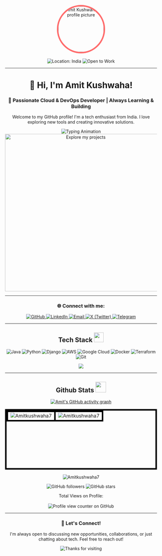 
<div align="center">
  <img src="https://github.com/Amitkushwaha7.png" alt="Amit Kushwaha's profile picture" width="150" style="border-radius: 50%; border: 5px solid #ff6b6b;" />
  <br><br>
  <img src="https://img.shields.io/badge/🌍%20India-FF6B6B?style=for-the-badge&logo=map&logoColor=white" alt="Location: India">
  <img src="https://img.shields.io/badge/💼%20Open%20to%20Work-00FF00?style=for-the-badge&logo=briefcase&logoColor=white" alt="Open to Work">
</div>

---

<h1 align="center">👋 Hi, I'm Amit Kushwaha!</h1>
<h3 align="center">🚀 Passionate Cloud & DevOps Developer | Always Learning & Building</h3>

<p align="center">
  Welcome to my GitHub profile! I'm a tech enthusiast from India. I love exploring new tools and creating innovative solutions.
</p>

<div align="center">
  <img src="https://readme-typing-svg.demolab.com?&font=IBM+Plex+Sans&color=ff6b6b&size=20&lines=Welcome+to+my+GitHub+Profile!;I'm+a+Cloud+Developer;Passionate+about+DevOps+and+Cloud;Always+eager+to+learn+and+build!" alt="Typing Animation" />
<div align="center">

<div align="center">
    <img src="https://media.giphy.com/media/qgQUggAC3Pfv687qPC/giphy.gif" alt="Explore my projects" width="520">
  </a>
  <br>
</div>

---
                                                

<h3 align="center">🌐 Connect with me:</h3>
<p align="center">
  <a href="https://github.com/Amitkushwaha7" target="_blank">
    <img alt="GitHub" src="https://img.shields.io/badge/GitHub-100000?style=for-the-badge&logo=github&logoColor=white">
  </a>
  <a href="https://www.linkedin.com/in/amitkushwaha7/" target="_blank">
    <img alt="LinkedIn" src="https://img.shields.io/badge/LinkedIn-0077B5?style=for-the-badge&logo=linkedin&logoColor=white">
  </a>
  <a href="mailto:amit.kushwaha@example.com" target="_blank">
    <img alt="Email" src="https://img.shields.io/badge/Gmail-D14836?style=for-the-badge&logo=gmail&logoColor=white">
  </a>
  <a href="https://x.com/AmitKum43380951" target="_blank">
    <img alt="X (Twitter)" src="https://img.shields.io/badge/X-000000?style=for-the-badge&logo=x&logoColor=white">
  </a>
  <a href="https://t.me/amitkushwaha_123" target="_blank">
    <img alt="Telegram" src="https://img.shields.io/badge/Telegram-2CA5E0?style=for-the-badge&logo=telegram&logoColor=white">
  </a>
</p>

---



  

<h2> Tech Stack <img src = "https://media2.giphy.com/media/QssGEmpkyEOhBCb7e1/giphy.gif?cid=ecf05e47a0n3gi1bfqntqmob8g9aid1oyj2wr3ds3mg700bl&rid=giphy.gif" width = 32px> </h2>
 <p align="center">
   <img alt="Java" src="https://img.shields.io/badge/Java-ED8B00?style=for-the-badge&logo=openjdk&logoColor=white">
   <img alt="Python" src="https://img.shields.io/badge/Python-3776AB?style=for-the-badge&logo=python&logoColor=white">
   <img alt="Django" src="https://img.shields.io/badge/Django-092E20?style=for-the-badge&logo=django&logoColor=green">
   <img alt="AWS" src="https://img.shields.io/badge/AWS-232F3E?style=for-the-badge&logo=amazon-aws&logoColor=FF9900">
   <img alt="Google Cloud" src="https://img.shields.io/badge/Google_Cloud-4285F4?style=for-the-badge&logo=google-cloud&logoColor=white">
   <img alt="Docker" src="https://img.shields.io/badge/Docker-2496ED?style=for-the-badge&logo=docker&logoColor=white">
   <img alt="Terraform" src="https://img.shields.io/badge/Terraform-7B42BC?style=for-the-badge&logo=terraform&logoColor=white">
   <img alt="Git" src="https://img.shields.io/badge/Git-F05032?style=for-the-badge&logo=git&logoColor=white">
  </p>
       
<p align="center">
  <a href="https://skillicons.dev">
    <img src="https://skillicons.dev/icons?i=java,py,django,aws,gcp,docker,terraform,postgres,git,kubernetes" />
  </a>
</p>

  ---

<!-- <h2> 🚀 Featured Projects </h2>

Here are some of my favorite projects that showcase my skills in cloud development and DevOps:

- **[Cloud Infrastructure Automation](https://github.com/Amitkushwaha7/cloud-infra-automation)** - Terraform scripts for deploying scalable cloud infrastructure on AWS and GCP.
- **[Django Web App](https://github.com/Amitkushwaha7/django-web-app)** - A full-stack web application built with Django, featuring user authentication and database integration.
- **[Dockerized Microservices](https://github.com/Amitkushwaha7/docker-microservices)** - Containerized microservices architecture using Docker and Kubernetes for efficient deployment.

<p align="center">
  <a href="https://github.com/Amitkushwaha7?tab=repositories">
    <!-- <img src="https://img.shields.io/badge/View%20All%20Projects-FF6B6B?style=for-the-badge&logo=github&logoColor=white" alt="View All Projects"> -->
  </a>
</p> 

<h2> Github Stats  <img src = "https://i.pinimg.com/originals/65/c4/f4/65c4f452571be1261e9c623f7da488ac.gif" width = 35px> </h2>
 
  <a href="https://github.com/Amitkushwaha7"></a>
    [![Amit's GitHub activity graph](https://github-readme-activity-graph.vercel.app/graph?username=Amitkushwaha7&bg_color=1a1b27&color=38bdae&line=bf91f3&point=70a5fd&area=true&hide_border=true)](https://github.com/shocker-lov-t/github-readme-activity-graph)

<table align="center" border="1" style="width: 100%; height: 200px; text-align: center; border: 5px solid black; border-collapse: collapse;">
  <tr>
    <td style="vertical-align: middle; border: 5px solid black;">
  <img src="https://github-readme-stats.vercel.app/api/top-langs?username=Amitkushwaha7&show_icons=true&locale=en&layout=compact&theme=tokyonight" alt="Amitkushwaha7" />
    </td>
    <td style="vertical-align: middle; border: 5px solid black;">
  <img src="https://github-readme-stats.vercel.app/api?username=Amitkushwaha7&show_icons=true&locale=en&theme=tokyonight" alt="Amitkushwaha7">
    </td>
  </tr>
</table>




<p align="center"><img src="https://streak-stats.demolab.com/?user=Amitkushwaha7&theme=tokyonight" alt="Amitkushwaha7">
  </p>

<p align="center">
  <img src="https://img.shields.io/github/followers/Amitkushwaha7?label=Follow&style=social" alt="GitHub followers">
  <img src="https://img.shields.io/github/stars/Amitkushwaha7?affiliations=OWNER%2CCOLLABORATOR&style=social" alt="GitHub stars">
</p>



  Total Views on Profile:<br><br>
  ![Profile view counter on GitHub](https://komarev.com/ghpvc/?username=Amitkushwaha7)

---

<h3 align="center">💬 Let's Connect!</h3>
<p align="center">
  I'm always open to discussing new opportunities, collaborations, or just chatting about tech. Feel free to reach out!
</p>
<p align="center">
  <img src="https://img.shields.io/badge/Thanks%20for%20visiting!-FF69B4?style=for-the-badge&logo=heart&logoColor=white" alt="Thanks for visiting">
</p>
